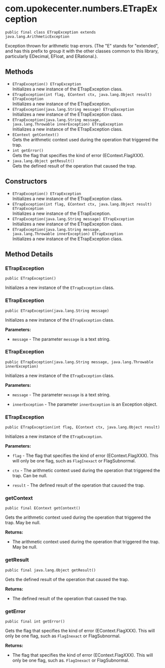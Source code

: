 # com.upokecenter.numbers.ETrapException

    public final class ETrapException extends java.lang.ArithmeticException

Exception thrown for arithmetic trap errors. (The "E" stands for "extended",
 and has this prefix to group it with the other classes common to this
 library, particularly EDecimal, EFloat, and ERational.).

## Methods

* `ETrapException() ETrapException`<br>
 Initializes a new instance of the ETrapException class.
* `ETrapException​(int flag,
              EContext ctx,
              java.lang.Object result) ETrapException`<br>
 Initializes a new instance of the ETrapException.
* `ETrapException​(java.lang.String message) ETrapException`<br>
 Initializes a new instance of the ETrapException class.
* `ETrapException​(java.lang.String message,
              java.lang.Throwable innerException) ETrapException`<br>
 Initializes a new instance of the ETrapException class.
* `EContext getContext()`<br>
 Gets the arithmetic context used during the operation that triggered the
 trap.
* `int getError()`<br>
 Gets the flag that specifies the kind of error (EContext.FlagXXX).
* `java.lang.Object getResult()`<br>
 Gets the defined result of the operation that caused the trap.

## Constructors

* `ETrapException() ETrapException`<br>
 Initializes a new instance of the ETrapException class.
* `ETrapException​(int flag,
              EContext ctx,
              java.lang.Object result) ETrapException`<br>
 Initializes a new instance of the ETrapException.
* `ETrapException​(java.lang.String message) ETrapException`<br>
 Initializes a new instance of the ETrapException class.
* `ETrapException​(java.lang.String message,
              java.lang.Throwable innerException) ETrapException`<br>
 Initializes a new instance of the ETrapException class.

## Method Details

### ETrapException
    public ETrapException()
Initializes a new instance of the <code>ETrapException</code> class.
### ETrapException
    public ETrapException​(java.lang.String message)
Initializes a new instance of the <code>ETrapException</code> class.

**Parameters:**

* <code>message</code> - The parameter <code>message</code> is a text string.

### ETrapException
    public ETrapException​(java.lang.String message, java.lang.Throwable innerException)
Initializes a new instance of the <code>ETrapException</code> class.

**Parameters:**

* <code>message</code> - The parameter <code>message</code> is a text string.

* <code>innerException</code> - The parameter <code>innerException</code> is an Exception
 object.

### ETrapException
    public ETrapException​(int flag, EContext ctx, java.lang.Object result)
Initializes a new instance of the <code>ETrapException</code>.

**Parameters:**

* <code>flag</code> - The flag that specifies the kind of error (EContext.FlagXXX).
 This will only be one flag, such as <code>FlagInexact</code> or
 FlagSubnormal.

* <code>ctx</code> - The arithmetic context used during the operation that triggered
 the trap. Can be null.

* <code>result</code> - The defined result of the operation that caused the trap.

### getContext
    public final EContext getContext()
Gets the arithmetic context used during the operation that triggered the
 trap. May be null.

**Returns:**

* The arithmetic context used during the operation that triggered the
 trap. May be null.

### getResult
    public final java.lang.Object getResult()
Gets the defined result of the operation that caused the trap.

**Returns:**

* The defined result of the operation that caused the trap.

### getError
    public final int getError()
Gets the flag that specifies the kind of error (EContext.FlagXXX). This will
 only be one flag, such as <code>FlagInexact</code> or FlagSubnormal.

**Returns:**

* The flag that specifies the kind of error (EContext.FlagXXX). This
 will only be one flag, such as. <code>FlagInexact</code> or
 FlagSubnormal.
